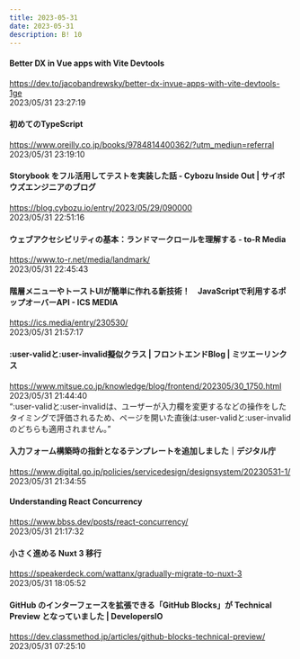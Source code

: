 ```yaml
---
title: 2023-05-31
date: 2023-05-31
description: B! 10
---
```


#### Better DX in Vue apps with Vite Devtools
https://dev.to/jacobandrewsky/better-dx-invue-apps-with-vite-devtools-1ge<br>
2023/05/31 23:27:19<br>


#### 初めてのTypeScript
https://www.oreilly.co.jp/books/9784814400362/?utm_mediun=referral<br>
2023/05/31 23:19:10<br>


#### Storybook をフル活用してテストを実装した話 - Cybozu Inside Out | サイボウズエンジニアのブログ
https://blog.cybozu.io/entry/2023/05/29/090000<br>
2023/05/31 22:51:16<br>


#### ウェブアクセシビリティの基本：ランドマークロールを理解する - to-R Media
https://www.to-r.net/media/landmark/<br>
2023/05/31 22:45:43<br>


#### 階層メニューやトーストUIが簡単に作れる新技術！　JavaScriptで利用するポップオーバーAPI - ICS MEDIA
https://ics.media/entry/230530/<br>
2023/05/31 21:57:17<br>


#### :user-validと:user-invalid擬似クラス | フロントエンドBlog | ミツエーリンクス
https://www.mitsue.co.jp/knowledge/blog/frontend/202305/30_1750.html<br>
2023/05/31 21:44:40<br>
“:user-validと:user-invalidは、ユーザーが入力欄を変更するなどの操作をしたタイミングで評価されるため、ページを開いた直後は:user-validと:user-invalidのどちらも適用されません。”


#### 入力フォーム構築時の指針となるテンプレートを追加しました｜デジタル庁
https://www.digital.go.jp/policies/servicedesign/designsystem/20230531-1/<br>
2023/05/31 21:34:55<br>


#### Understanding React Concurrency
https://www.bbss.dev/posts/react-concurrency/<br>
2023/05/31 21:17:32<br>


#### 小さく進める Nuxt 3 移行
https://speakerdeck.com/wattanx/gradually-migrate-to-nuxt-3<br>
2023/05/31 18:05:52<br>


#### GitHub のインターフェースを拡張できる「GitHub Blocks」が Technical Preview となっていました | DevelopersIO
https://dev.classmethod.jp/articles/github-blocks-technical-preview/<br>
2023/05/31 07:25:10<br>


